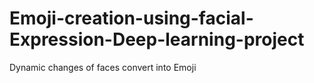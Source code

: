 # Emoji-creation-using-facial-Expression-Deep-learning-project
Dynamic changes of faces convert into Emoji
